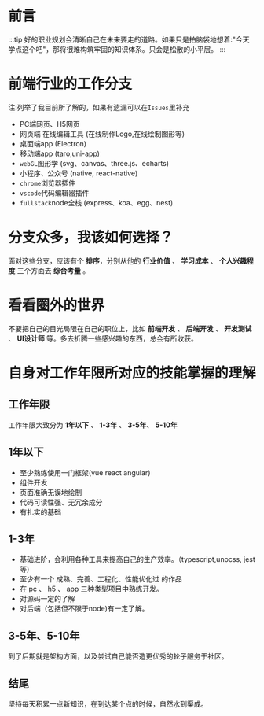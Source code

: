 # 前言
  :::tip
  好的职业规划会清晰自己在未来要走的道路。如果只是拍脑袋地想着:"今天学点这个吧"，那将很难构筑牢固的知识体系。只会是松散的小平层。
  :::

# 前端行业的工作分支
  注:列举了我目前所了解的，如果有遗漏可以在`Issues`里补充

- PC端网页、H5网页
- 网页端 在线编辑工具 (在线制作Logo,在线绘制图形等)
- 桌面端app (Electron)
- 移动端app (taro,uni-app)
- `webGL`图形学 (svg、canvas、three.js、echarts)
- 小程序、公众号 (native, react-native)
- `chrome`浏览器插件
- `vscode`代码编辑器插件
- `fullstack`node全栈 (express、koa、egg、nest)

# 分支众多，我该如何选择？
面对这些分支，应该有个 **排序**，分别从他的 **行业价值** 、 **学习成本** 、 **个人兴趣程度** 三个方面去 **综合考量** 。

# 看看圈外的世界
不要把自己的目光局限在自己的职位上，比如 **前端开发** 、 **后端开发** 、 **开发测试** 、 **UI设计师** 等。多去折腾一些感兴趣的东西，总会有所收获。

# 自身对工作年限所对应的技能掌握的理解
## 工作年限
工作年限大致分为 **1年以下** 、 **1-3年** 、 **3-5年**、 **5-10年**

## 1年以下
- 至少熟练使用一门框架(vue react angular)
- 组件开发
- 页面准确无误地绘制
- 代码可读性强、无冗余成分
- 有扎实的基础

## 1-3年
- 基础进阶，会利用各种工具来提高自己的生产效率。（typescript,unocss, jest等)
- 至少有一个 成熟、完善、工程化、性能优化过 的作品
- 在 pc 、 h5 、 app 三种类型项目中熟练开发。
- 对源码一定的了解
- 对后端（包括但不限于node)有一定了解。

## 3-5年、5-10年
到了后期就是架构方面，以及尝试自己能否造更优秀的轮子服务于社区。

## 结尾
  坚持每天积累一点新知识，在到达某个点的时候，自然水到渠成。